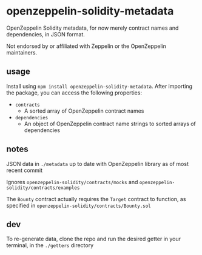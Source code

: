 # openzeppelin-solidity-metadata
OpenZeppelin Solidity metadata, for now merely contract names and dependencies, in JSON format.

Not endorsed by or affiliated with Zeppelin or the OpenZeppelin maintainers.

## usage
Install using `npm install openzeppelin-solidity-metadata`. After importing the package, you can access the following properties:
- `contracts`
    - A sorted array of OpenZeppelin contract names
- `dependencies`
    - An object of OpenZeppelin contract name strings to sorted arrays of dependencies

## notes
JSON data in `./metadata` up to date with OpenZeppelin library as of most recent commit

Ignores `openzeppelin-solidity/contracts/mocks` and `openzeppelin-solidity/contracts/examples`

The `Bounty` contract actually requires the `Target` contract to function, as specified in `openzeppelin-solidity/contracts/Bounty.sol`

## dev
To re-generate data, clone the repo and run the desired getter in your terminal, in the `./getters` directory
